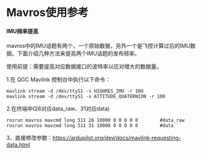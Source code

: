 # Mavros使用参考

#### IMU频率提高

mavros中的IMU话题有两个，一个原始数据，另外一个是飞控计算过后的IMU数据。下面介绍几种方法来提高两个IMU话题的发布频率。

使用前提：需要提高对应数据接口的波特率以应对增大的数据量。

1.在 QGC Mavlink 控制台中执行以下命令：

```
mavlink stream -d /dev/ttyS1 -s HIGHRES_IMU -r 100
mavlink stream -d /dev/ttyS1 -s ATTITUDE_QUATERNION -r 100
```

2.在终端中(26对应data_raw、31对应data)

```
rosrun mavros mavcmd long 511 26 10000 0 0 0 0 0		#data_raw
rosrun mavros mavcmd long 511 31 10000 0 0 0 0 0		#data
```

3、直接修改参数：https://ardupilot.org/dev/docs/mavlink-requesting-data.html
